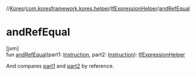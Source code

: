 //[Kores](../../../index.md)/[com.koresframework.kores.helper](../index.md)/[IfExpressionHelper](index.md)/[andRefEqual](and-ref-equal.md)

# andRefEqual

[jvm]\
fun [andRefEqual](and-ref-equal.md)(part1: [Instruction](../../com.koresframework.kores/-instruction/index.md), part2: [Instruction](../../com.koresframework.kores/-instruction/index.md)): [IfExpressionHelper](index.md)

And compares [part1](and-ref-equal.md) and [part2](and-ref-equal.md) by reference.
